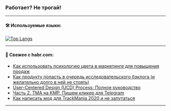 ### Работает? Не трогай!

---
<!--
#### 🛠️ Technical stack:

![Java](https://img.shields.io/badge/Java-informational?logo=Oracle&style=flat&logoColor=white&color=FF4500)
![Kotlin](https://img.shields.io/badge/Kotlin-informational?logo=Kotlin&style=flat&logoColor=white&color=774D97)
![TS](https://img.shields.io/badge/TypeScript-informational?logo=typeScript&style=flat&logoColor=black&color=017acc)
![Python](https://img.shields.io/badge/Python-informational?logo=Python&style=flat&logoColor=black&color=ffdd54) <br>
![Spring](https://img.shields.io/badge/Spring-informational?logo=Spring&style=flat&logoColor=white&color=6DB33F) 
![SpringBoot](https://img.shields.io/badge/SpringBoot-informational?logo=SpringBoot&style=flat&logoColor=white&color=6DB33F)
![Nest](https://img.shields.io/badge/NestJS-informational?logo=NestJS&style=flat&logoColor=white&color=E0234E) 
![NodeJS](https://img.shields.io/badge/NodeJS-informational?logo=node.js&style=flat&logoColor=white&color=70A760)<br>
![PostgreSQL](https://img.shields.io/badge/PostgreSQL-informational?logo=PostgreSQL&style=flat&logoColor=white&color=DAA520)
![MongoDB](https://img.shields.io/badge/MongoDB-informational?logo=MongoDB&style=flat&logoColor=white&color=870000)
![Apache](https://img.shields.io/badge/Apache-informational?logo=apache&style=flat&logoColor=white&color=f74e28)

___ 
-->

#### 🛠️ Используемые языки:

[![Top Langs](https://github-readme-stats-u2qms2cxw-advtsettinggmailcoms-projects.vercel.app/api/top-langs/?username=zloylis&langs_count=10&hide_title=true&title_color=e6edf3&size_weight=0.5&count_weight=0.5&layout=compact&hide_progress=true&hide_border=true&theme=dracula)](https://github.com/zloylis)

<!---


####  :octocat:&nbsp;&nbsp; Статистика:

![GitHub stats](https://github-readme-stats-u2qms2cxw-advtsettinggmailcoms-projects.vercel.app/api?username=zloylis&show_icons=true&hide_border=true&theme=dracula&title_color=e6edf3&include_all_commits=true&count_private=true&hide_rank=false&hide_title=true&rank_icon=github)
-->
---

#### 💬 Свежее с habr.com:

<!-- BLOG-POST-LIST:START -->
- [Как использовать психологию цвета в маркетинге для повышения продаж](https://habr.com/ru/articles/831836/?utm_source=habrahabr&utm_medium=rss&utm_campaign=831836)
- [Как продукту попасть в очередь исследовательского бэклога &lpar;и желательно долго в ней не стоять&rpar;](https://habr.com/ru/companies/vk/articles/831796/?utm_source=habrahabr&utm_medium=rss&utm_campaign=831796)
- [User-Centered Design &lpar;UCD&rpar; Process: Полное руководство](https://habr.com/ru/articles/831782/?utm_source=habrahabr&utm_medium=rss&utm_campaign=831782)
- [Часть 2. TMA на KMP. Пишем кликер для Telegram](https://habr.com/ru/articles/831696/?utm_source=habrahabr&utm_medium=rss&utm_campaign=831696)
- [Как написать мод для TrackMania 2020 и не запутаться](https://habr.com/ru/companies/selectel/articles/831320/?utm_source=habrahabr&utm_medium=rss&utm_campaign=831320)
<!-- BLOG-POST-LIST:END -->

---
